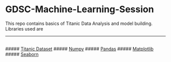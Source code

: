 # GDSC-Machine-Learning-Session
This repo contains basics of Titanic Data Analysis and model building. 
<br>
Libraries used are 
<hr />
<br>
##### <a target="_blank" href="https://www.kaggle.com/c/titanic/data">Titanic Dataset</a>
##### <a target="_blank" href="https://numpy.org/">Numpy</a>
##### <a target="_blank" href="https://pandas.pydata.org/">Pandas</a>
##### <a target="_blank" href="https://matplotlib.org/">Matplotlib</a>
##### <a target="_blank" href="https://seaborn.pydata.org/">Seaborn</a>
